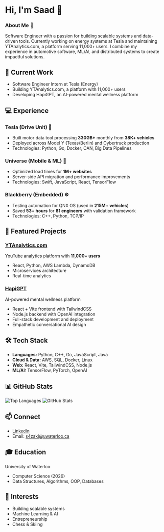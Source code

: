 # Hi, I'm Saad 👋

### About Me 🎯
Software Engineer with a passion for building scalable systems and data-driven tools. Currently working on energy systems at Tesla and maintaining YTAnalytics.com, a platform serving 11,000+ users. I combine my experience in automotive software, ML/AI, and distributed systems to create impactful solutions.

## 🔨 Current Work
- Software Engineer Intern at Tesla (Energy)
- Building YTAnalytics.com, a platform with 11,000+ users
- Developing HapiGPT, an AI-powered mental wellness platform

## 💻 Experience

### Tesla (Drive Unit) 🚗
- Built motor data tool processing **330GB+** monthly from **38K+ vehicles**
- Deployed across Model Y (Texas/Berlin) and Cybertruck production
- Technologies: Python, Go, Docker, CAN, Big Data Pipelines

### Universe (Mobile & ML) 📱
- Optimized load times for **1M+ websites**
- Server-side API migration and performance improvements
- Technologies: Swift, JavaScript, React, TensorFlow

### Blackberry (Embedded) ⚙️
- Testing automation for QNX OS (used in **215M+ vehicles**)
- Saved **53+ hours** for **81 engineers** with validation framework
- Technologies: C++, Python, TCP/IP

## 🚀 Featured Projects

### [YTAnalytics.com](https://ytanalytics.com)
YouTube analytics platform with **11,000+ users**
- React, Python, AWS Lambda, DynamoDB
- Microservices architecture
- Real-time analytics

### [HapiGPT](https://www.hapigpt.com)
AI-powered mental wellness platform
- React + Vite frontend with TailwindCSS
- Node.js backend with OpenAI integration
- Full-stack development and deployment
- Empathetic conversational AI design

## 🛠️ Tech Stack
- **Languages:** Python, C++, Go, JavaScript, Java
- **Cloud & Data:** AWS, SQL, Docker, Linux
- **Web:** React, Vite, TailwindCSS, Node.js
- **ML/AI:** TensorFlow, PyTorch, OpenAI

## 📊 GitHub Stats
![Top Languages](https://github-readme-stats.vercel.app/api/top-langs/?username=saadzaki7&layout=compact&theme=dark)
![GitHub Stats](https://github-readme-stats.vercel.app/api?username=saadzaki7&show_icons=true&theme=dark)

## 📫 Connect
- [LinkedIn](https://linkedin.com/in/SaadZaki1)
- Email: s4zaki@uwaterloo.ca

## 🎓 Education
University of Waterloo
- Computer Science (2026)
- Data Structures, Algorithms, OOP, Databases

## 🌟 Interests
- Building scalable systems
- Machine Learning & AI
- Entrepreneurship
- Chess & Skiing
